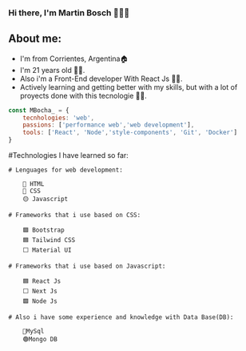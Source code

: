 ### Hi there, I'm Martin Bosch 👋🙋‍♂️

## About me:

- I'm from Corrientes, Argentina🏠
- I'm 21 years old 🙇‍♂️.
- Also i'm a Front-End developer With React Js 👨‍💻. 
- Actively learning and getting better with my skills, but with a lot of proyects done with this tecnologie 💆‍♂️.

```js
const MBocha_ = {
    tecnhologies: 'web',
    passions: ['performance web','web development'],
    tools: ['React', 'Node','style-components', 'Git', 'Docker']
}
```  

#Technologies I have learned so far:

    # Lenguages for web development: 
    
        🔴 HTML 
        🔵 CSS
        🟡 Javascript
    
    # Frameworks that i use based on CSS: 
    
        🟪 Bootstrap
        🟦 Tailwind CSS  
        ⬜ Material UI
        
    # Frameworks that i use based on Javascript:
    
        🟦 React Js  
        ⬜ Next Js 
        🟩 Node Js
    
    # Also i have some experience and knowledge with Data Base(DB):
    
        🔵MySql
        🟢Mongo DB
    
    
 







